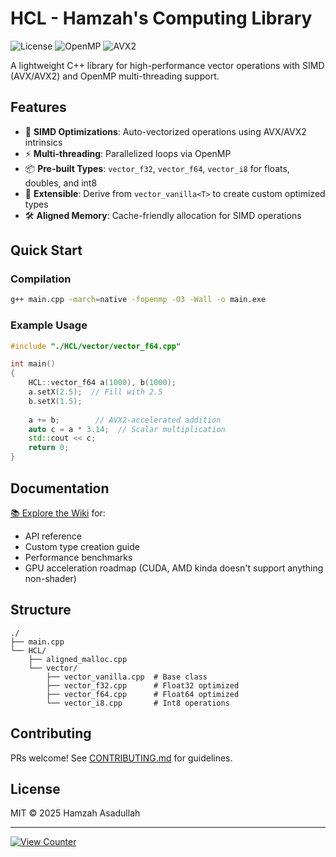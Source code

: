 # HCL - Hamzah's Computing Library

![License](https://img.shields.io/badge/License-MIT-blue) 
![OpenMP](https://img.shields.io/badge/OpenMP-Enabled-green)
![AVX2](https://img.shields.io/badge/SIMD-AVX2%2FAVX-red)

A lightweight C++ library for high-performance vector operations with SIMD (AVX/AVX2) and OpenMP multi-threading support.

## Features

- 🚀 **SIMD Optimizations**: Auto-vectorized operations using AVX/AVX2 intrinsics
- ⚡ **Multi-threading**: Parallelized loops via OpenMP
- 📦 **Pre-built Types**: `vector_f32`, `vector_f64`, `vector_i8` for floats, doubles, and int8
- 🔧 **Extensible**: Derive from `vector_vanilla<T>` to create custom optimized types
- 🛠️ **Aligned Memory**: Cache-friendly allocation for SIMD operations

## Quick Start

### Compilation
```bash
g++ main.cpp -march=native -fopenmp -O3 -Wall -o main.exe
```

### Example Usage
```cpp
#include "./HCL/vector/vector_f64.cpp"

int main()
{
    HCL::vector_f64 a(1000), b(1000);
    a.setX(2.5);  // Fill with 2.5
    b.setX(1.5);
    
    a += b;        // AVX2-accelerated addition
    auto c = a * 3.14;  // Scalar multiplication
    std::cout << c;
    return 0;
}
```

## Documentation
[📚 Explore the Wiki](https://github.com/Hamzah-Asadullah/HCL/wiki) for:
- API reference
- Custom type creation guide
- Performance benchmarks
- GPU acceleration roadmap (CUDA, AMD kinda doesn't support anything non-shader)

## Structure
```
./
├── main.cpp
└── HCL/
    ├── aligned_malloc.cpp
    └── vector/
        ├── vector_vanilla.cpp  # Base class
        ├── vector_f32.cpp      # Float32 optimized
        ├── vector_f64.cpp      # Float64 optimized
        └── vector_i8.cpp       # Int8 operations
```

## Contributing
PRs welcome! See [CONTRIBUTING.md](https://github.com/Hamzah-Asadullah/HCL/wiki#contributing) for guidelines.

## License
MIT © 2025 Hamzah Asadullah

---

[![View Counter](https://count.getloli.com/@Hamzah-Asadullah_HCL?theme=booru-lewd)](https://github.com/Hamzah-Asadullah/HCL)
